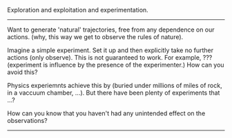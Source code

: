 Exploration and exploitation and experimentation.


***
Want to generate 'natural' trajectories, free from any dependence on our actions. (why, this way we get to observe the rules of nature).

Imagine a simple experiment. Set it up and then explicitly take no further actions (only observe). This is not guaranteed to work. For example, ??? (experiment is influence by the presence of the experimenter.)
How can you avoid this?

Physics experiemnts achieve this by (buried under millions of miles of rock, in a vaccuum chamber, ...). But there have been plenty of experiments that ...?

How can you know that you haven't had any unintended effect on the observations?

***
